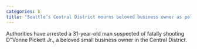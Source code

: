 ```yaml
---
categories: b
title: "Seattle’s Central District mourns beloved business owner as police arrest suspected shooter"
---
```

Authorities have arrested a 31-year-old man suspected of fatally shooting D"Vonne Pickett Jr., a beloved small business owner in the Central District.